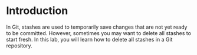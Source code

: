# Introduction

In Git, stashes are used to temporarily save changes that are not yet ready to be committed. However, sometimes you may want to delete all stashes to start fresh. In this lab, you will learn how to delete all stashes in a Git repository.
